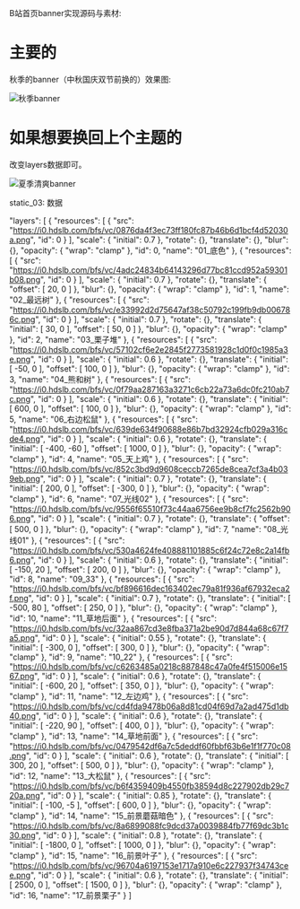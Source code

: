 B站首页banner实现源码与素材:

# 主要的

秋季的banner（中秋国庆双节前换的）效果图:

![秋季banner](static/效果图.gif)

# 如果想要换回上个主题的

改变layers数据即可。

![夏季清爽banner](static_02/效果图.gif)

static_03: 数据

"layers": [
        {
            "resources": [
                {
                    "src": "https://i0.hdslb.com/bfs/vc/0876da4f3ec73ff180fc87b46b6d1bcf4d52030a.png",
                    "id": 0
                }
            ],
            "scale": {
                "initial": 0.7
            },
            "rotate": {},
            "translate": {},
            "blur": {},
            "opacity": {
                "wrap": "clamp"
            },
            "id": 0,
            "name": "01_底色"
        },
        {
            "resources": [
                {
                    "src": "https://i0.hdslb.com/bfs/vc/4adc24834b64143296d77bc81ccd952a59301b08.png",
                    "id": 0
                }
            ],
            "scale": {
                "initial": 0.7
            },
            "rotate": {},
            "translate": {
                "offset": [
                    20,
                    0
                ]
            },
            "blur": {},
            "opacity": {
                "wrap": "clamp"
            },
            "id": 1,
            "name": "02_最远树"
        },
        {
            "resources": [
                {
                    "src": "https://i0.hdslb.com/bfs/vc/e33992d2d75647af38c50792c199fb9db006786c.png",
                    "id": 0
                }
            ],
            "scale": {
                "initial": 0.7
            },
            "rotate": {},
            "translate": {
                "initial": [
                    30,
                    0
                ],
                "offset": [
                    50,
                    0
                ]
            },
            "blur": {},
            "opacity": {
                "wrap": "clamp"
            },
            "id": 2,
            "name": "03_栗子堆"
        },
        {
            "resources": [
                {
                    "src": "https://i0.hdslb.com/bfs/vc/57102cf6e2e2845f2773581928c1d0f0c1985a3e.png",
                    "id": 0
                }
            ],
            "scale": {
                "initial": 0.6
            },
            "rotate": {},
            "translate": {
                "initial": [
                    -50,
                    0
                ],
                "offset": [
                    100,
                    0
                ]
            },
            "blur": {},
            "opacity": {
                "wrap": "clamp"
            },
            "id": 3,
            "name": "04_熊和树"
        },
        {
            "resources": [
                {
                    "src": "https://i0.hdslb.com/bfs/vc/0f79aa287163a3271c6cb22a73a6dc0fc210ab7c.png",
                    "id": 0
                }
            ],
            "scale": {
                "initial": 0.6
            },
            "rotate": {},
            "translate": {
                "initial": [
                    600,
                    0
                ],
                "offset": [
                    100,
                    0
                ]
            },
            "blur": {},
            "opacity": {
                "wrap": "clamp"
            },
            "id": 5,
            "name": "06_右边松鼠"
        },
        {
            "resources": [
                {
                    "src": "https://i0.hdslb.com/bfs/vc/639de634f90688e86b7bd32924cfb029a316cde4.png",
                    "id": 0
                }
            ],
            "scale": {
                "initial": 0.6
            },
            "rotate": {},
            "translate": {
                "initial": [
                    -400,
                    -60
                ],
                "offset": [
                    1000,
                    0
                ]
            },
            "blur": {},
            "opacity": {
                "wrap": "clamp"
            },
            "id": 4,
            "name": "05_天上鸡"
        },
        {
            "resources": [
                {
                    "src": "https://i0.hdslb.com/bfs/vc/852c3bd9d9608ceccb7265de8cea7cf3a4b039eb.png",
                    "id": 0
                }
            ],
            "scale": {
                "initial": 0.7
            },
            "rotate": {},
            "translate": {
                "initial": [
                    200,
                    0
                ],
                "offset": [
                    -300,
                    0
                ]
            },
            "blur": {},
            "opacity": {
                "wrap": "clamp"
            },
            "id": 6,
            "name": "07_光线02"
        },
        {
            "resources": [
                {
                    "src": "https://i0.hdslb.com/bfs/vc/9556f65510f73c44aa6756ee9b8cf7fc2562b906.png",
                    "id": 0
                }
            ],
            "scale": {
                "initial": 0.7
            },
            "rotate": {},
            "translate": {
                "offset": [
                    500,
                    0
                ]
            },
            "blur": {},
            "opacity": {
                "wrap": "clamp"
            },
            "id": 7,
            "name": "08_光线01"
        },
        {
            "resources": [
                {
                    "src": "https://i0.hdslb.com/bfs/vc/530a4624fe408881101885c6f24c72e8c2a14fb6.png",
                    "id": 0
                }
            ],
            "scale": {
                "initial": 0.6
            },
            "rotate": {},
            "translate": {
                "initial": [
                    -150,
                    20
                ],
                "offset": [
                    200,
                    0
                ]
            },
            "blur": {},
            "opacity": {
                "wrap": "clamp"
            },
            "id": 8,
            "name": "09_33"
        },
        {
            "resources": [
                {
                    "src": "https://i0.hdslb.com/bfs/vc/bf896616dec163402ec79a81f936af67932eca2f.png",
                    "id": 0
                }
            ],
            "scale": {
                "initial": 0.7
            },
            "rotate": {},
            "translate": {
                "initial": [
                    -500,
                    80
                ],
                "offset": [
                    250,
                    0
                ]
            },
            "blur": {},
            "opacity": {
                "wrap": "clamp"
            },
            "id": 10,
            "name": "11_草地后面"
        },
        {
            "resources": [
                {
                    "src": "https://i0.hdslb.com/bfs/vc/32aa867cd3e8fba371a2be90d7d844a68c67f7a5.png",
                    "id": 0
                }
            ],
            "scale": {
                "initial": 0.55
            },
            "rotate": {},
            "translate": {
                "initial": [
                    -300,
                    0
                ],
                "offset": [
                    300,
                    0
                ]
            },
            "blur": {},
            "opacity": {
                "wrap": "clamp"
            },
            "id": 9,
            "name": "10_22"
        },
        {
            "resources": [
                {
                    "src": "https://i0.hdslb.com/bfs/vc/c6263485a0218c887848c47a0fe4f515006e1567.png",
                    "id": 0
                }
            ],
            "scale": {
                "initial": 0.6
            },
            "rotate": {},
            "translate": {
                "initial": [
                    -600,
                    20
                ],
                "offset": [
                    350,
                    0
                ]
            },
            "blur": {},
            "opacity": {
                "wrap": "clamp"
            },
            "id": 11,
            "name": "12_左边鸡"
        },
        {
            "resources": [
                {
                    "src": "https://i0.hdslb.com/bfs/vc/cd4fda9478b06a8d81cd04f69d7a2ad475d1db40.png",
                    "id": 0
                }
            ],
            "scale": {
                "initial": 0.6
            },
            "rotate": {},
            "translate": {
                "initial": [
                    -220,
                    90
                ],
                "offset": [
                    400,
                    0
                ]
            },
            "blur": {},
            "opacity": {
                "wrap": "clamp"
            },
            "id": 13,
            "name": "14_草地前面"
        },
        {
            "resources": [
                {
                    "src": "https://i0.hdslb.com/bfs/vc/0479542df6a7c5deddf60fbbf63b6e1f1f770c08.png",
                    "id": 0
                }
            ],
            "scale": {
                "initial": 0.6
            },
            "rotate": {},
            "translate": {
                "initial": [
                    300,
                    20
                ],
                "offset": [
                    500,
                    0
                ]
            },
            "blur": {},
            "opacity": {
                "wrap": "clamp"
            },
            "id": 12,
            "name": "13_大松鼠"
        },
        {
            "resources": [
                {
                    "src": "https://i0.hdslb.com/bfs/vc/b6f4359409b4550fb38594d8c227902db29c720a.png",
                    "id": 0
                }
            ],
            "scale": {
                "initial": 0.85
            },
            "rotate": {},
            "translate": {
                "initial": [
                    -100,
                    -5
                ],
                "offset": [
                    600,
                    0
                ]
            },
            "blur": {},
            "opacity": {
                "wrap": "clamp"
            },
            "id": 14,
            "name": "15_前景蘑菇暗色"
        },
        {
            "resources": [
                {
                    "src": "https://i0.hdslb.com/bfs/vc/8a6899088fc9dcd37a0039884fb77f69dc3b1c30.png",
                    "id": 0
                }
            ],
            "scale": {
                "initial": 0.8
            },
            "rotate": {},
            "translate": {
                "initial": [
                    -1800,
                    0
                ],
                "offset": [
                    1000,
                    0
                ]
            },
            "blur": {},
            "opacity": {
                "wrap": "clamp"
            },
            "id": 15,
            "name": "16_前景叶子"
        },
        {
            "resources": [
                {
                    "src": "https://i0.hdslb.com/bfs/vc/96704a6197153e1717a910e6c227937f34743cee.png",
                    "id": 0
                }
            ],
            "scale": {
                "initial": 0.6
            },
            "rotate": {},
            "translate": {
                "initial": [
                    2500,
                    0
                ],
                "offset": [
                    1500,
                    0
                ]
            },
            "blur": {},
            "opacity": {
                "wrap": "clamp"
            },
            "id": 16,
            "name": "17_前景栗子"
        }
    ]

